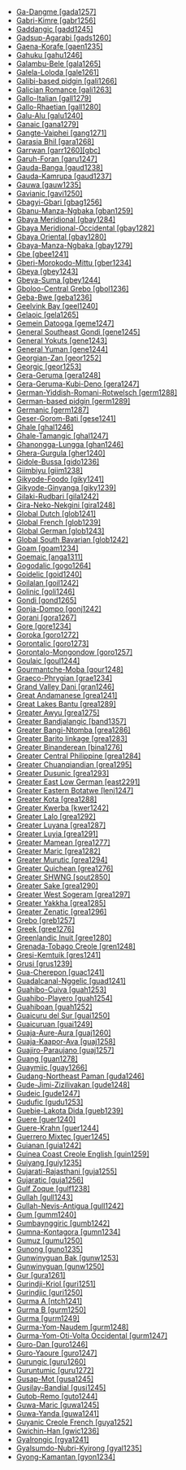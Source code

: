 - [Ga-Dangme [gada1257]](tree/atla1278/volt1241/kwav1236/gada1257/md.ini)
- [Gabri-Kimre [gabr1256]](tree/afro1255/chad1250/east2632/east2640/east2645/east2722/gabr1256/md.ini)
- [Gaddangic [gadd1245]](tree/aust1307/mala1545/nort3238/caga1241/iban1268/gadd1245/md.ini)
- [Gadsup-Agarabi [gads1260]](tree/nucl1709/kain1273/kain1274/gauw1235/gads1260/md.ini)
- [Gaena-Korafe [gaen1235]](tree/nucl1709/bina1276/bina1279/nucl1603/sout2934/coas1297/gaen1235/md.ini)
- [Gahuku [gahu1246]](tree/nucl1709/kain1273/goro1272/nucl1760/gahu1246/md.ini)
- [Galambu-Bele [gala1265]](tree/afro1255/chad1250/west2785/west2714/west2799/west2715/bole1261/nucl1735/gala1265/md.ini)
- [Galela-Loloda [gale1261]](tree/nort2923/nort2924/main1282/gale1261/md.ini)
- [Galibi-based pidgin [gali1266]](tree/pidg1258/gali1266/md.ini)
- [Galician Romance [gali1263]](tree/indo1319/clas1257/ital1284/lati1262/lati1263/impe1234/roma1334/ital1285/west2813/shif1234/sout3183/west2838/gali1263/md.ini)
- [Gallo-Italian [gall1279]](tree/indo1319/clas1257/ital1284/lati1262/lati1263/impe1234/roma1334/ital1285/west2813/shif1234/nort3208/gall1279/md.ini)
- [Gallo-Rhaetian [gall1280]](tree/indo1319/clas1257/ital1284/lati1262/lati1263/impe1234/roma1334/ital1285/west2813/shif1234/nort3208/gall1280/md.ini)
- [Galu-Alu [galu1240]](tree/nucl1708/galu1240/md.ini)
- [Ganaic [gana1279]](tree/pama1250/gana1279/md.ini)
- [Gangte-Vaiphei [gang1271]](tree/sino1245/kuki1245/kuki1246/peri1260/nort3179/siza1239/gang1271/md.ini)
- [Garasia Bhil [gara1268]](tree/indo1319/clas1257/indo1320/indo1321/indo1322/subc1234/bhil1254/gara1268/md.ini)
- [Garrwan [garr1260][gbc]](tree/garr1260/md.ini)
- [Garuh-Foran [garu1247]](tree/nucl1709/mada1298/croi1234/mabu1247/hans1243/garu1247/md.ini)
- [Gauda-Banga [gaud1238]](tree/indo1319/clas1257/indo1320/indo1321/indo1323/oriy1254/gaud1237/gaud1238/md.ini)
- [Gauda-Kamrupa [gaud1237]](tree/indo1319/clas1257/indo1320/indo1321/indo1323/oriy1254/gaud1237/md.ini)
- [Gauwa [gauw1235]](tree/nucl1709/kain1273/kain1274/gauw1235/md.ini)
- [Gavianic [gavi1250]](tree/tupi1275/mond1266/gavi1250/md.ini)
- [Gbagyi-Gbari [gbag1256]](tree/atla1278/volt1241/benu1247/ebir1244/nupe1252/gbag1256/md.ini)
- [Gbanu-Manza-Ngbaka [gban1259]](tree/atla1278/volt1241/nort3149/gbay1279/gbay1280/gban1259/md.ini)
- [Gbaya Meridional [gbay1284]](tree/atla1278/volt1241/nort3149/gbay1279/gbay1282/gbay1284/md.ini)
- [Gbaya Meridional-Occidental [gbay1282]](tree/atla1278/volt1241/nort3149/gbay1279/gbay1282/md.ini)
- [Gbaya Oriental [gbay1280]](tree/atla1278/volt1241/nort3149/gbay1279/gbay1280/md.ini)
- [Gbaya-Manza-Ngbaka [gbay1279]](tree/atla1278/volt1241/nort3149/gbay1279/md.ini)
- [Gbe [gbee1241]](tree/atla1278/volt1241/kwav1236/gbee1241/md.ini)
- [Gberi-Morokodo-Mittu [gber1234]](tree/cent2225/sara1341/moro1282/moro1293/gber1234/md.ini)
- [Gbeya [gbey1243]](tree/atla1278/volt1241/nort3149/gbay1279/gbay1282/boko1260/gbey1243/md.ini)
- [Gbeya-Suma [gbey1244]](tree/atla1278/volt1241/nort3149/gbay1279/gbay1282/boko1260/gbey1243/gbey1244/md.ini)
- [Gboloo-Central Grebo [gbol1236]](tree/atla1278/volt1241/krua1234/west2485/greb1257/greb1256/nort3193/barc1236/gbol1236/md.ini)
- [Geba-Bwe [geba1236]](tree/sino1245/kare1337/cent1999/geba1236/md.ini)
- [Geelvink Bay [geel1240]](tree/geel1240/md.ini)
- [Gelaoic [gela1265]](tree/taik1256/kada1291/sout3143/west2798/gela1265/md.ini)
- [Gemein Datooga [geme1247]](tree/nilo1247/sout2830/tato1241/geme1247/md.ini)
- [General Southeast Gondi [gene1245]](tree/drav1251/sout3133/sout3139/gond1265/sout3234/gene1245/md.ini)
- [General Yokuts [gene1243]](tree/yoku1255/gene1243/md.ini)
- [General Yuman [gene1244]](tree/coch1271/yuma1250/gene1244/md.ini)
- [Georgian-Zan [geor1252]](tree/kart1248/geor1252/md.ini)
- [Georgic [geor1253]](tree/kart1248/geor1252/geor1253/md.ini)
- [Gera-Geruma [gera1248]](tree/afro1255/chad1250/west2785/west2714/west2799/west2715/bole1261/nucl1735/gera1247/gera1248/md.ini)
- [Gera-Geruma-Kubi-Deno [gera1247]](tree/afro1255/chad1250/west2785/west2714/west2799/west2715/bole1261/nucl1735/gera1247/md.ini)
- [German-Yiddish-Romani-Rotwelsch [germ1288]](tree/mixe1287/germ1288/md.ini)
- [German-based pidgin [germ1289]](tree/pidg1258/germ1289/md.ini)
- [Germanic [germ1287]](tree/indo1319/clas1257/germ1287/md.ini)
- [Geser-Gorom-Bati [gese1241]](tree/aust1307/mala1545/cent2237/cent2245/cent2254/east2466/band1354/gese1239/gese1241/md.ini)
- [Ghale [ghal1246]](tree/sino1245/bodi1256/kaik1248/ghal1247/ghal1246/md.ini)
- [Ghale-Tamangic [ghal1247]](tree/sino1245/bodi1256/kaik1248/ghal1247/md.ini)
- [Ghanongga-Lungga [ghan1246]](tree/aust1307/mala1545/cent2237/east2712/ocea1241/west2818/meso1253/newi1242/stge1234/nort3225/newg1239/west2857/simb1260/ghan1246/md.ini)
- [Ghera-Gurgula [gher1240]](tree/indo1319/clas1257/indo1320/indo1321/indo1322/subc1234/west2812/unun9883/gher1240/md.ini)
- [Gidole-Bussa [gido1236]](tree/afro1255/cush1243/east2699/lowl1267/sout3055/main1283/nucl1701/kons1242/gido1236/md.ini)
- [Giimbiyu [giim1238]](tree/giim1238/md.ini)
- [Gikyode-Foodo [giky1241]](tree/atla1278/volt1241/kwav1236/nyoa1234/poto1254/tano1248/guan1278/nort3204/otin1234/moun1254/giky1239/giky1241/md.ini)
- [Gikyode-Ginyanga [giky1239]](tree/atla1278/volt1241/kwav1236/nyoa1234/poto1254/tano1248/guan1278/nort3204/otin1234/moun1254/giky1239/md.ini)
- [Gilaki-Rudbari [gila1242]](tree/indo1319/clas1257/indo1320/iran1269/cent2317/cent2318/nort3177/casp1236/gila1242/md.ini)
- [Gira-Neko-Nekgini [gira1248]](tree/nucl1709/fini1244/fini1245/gusa1245/gira1248/md.ini)
- [Global Dutch [glob1241]](tree/indo1319/clas1257/germ1287/nort3152/west2793/macr1270/midd1347/mode1257/glob1241/md.ini)
- [Global French [glob1239]](tree/indo1319/clas1257/ital1284/lati1262/lati1263/impe1234/roma1334/ital1285/west2813/shif1234/nort3208/gall1280/oila1234/cent2283/macr1273/glob1239/md.ini)
- [Global German [glob1243]](tree/indo1319/clas1257/germ1287/nort3152/west2793/high1289/high1286/midd1349/mode1258/uppe1464/glob1243/md.ini)
- [Global South Bavarian [glob1242]](tree/indo1319/clas1257/germ1287/nort3152/west2793/high1289/high1286/midd1349/mode1258/baye1239/glob1242/md.ini)
- [Goam [goam1234]](tree/lowe1437/ramu1234/goam1234/md.ini)
- [Goemaic [anga1311]](tree/afro1255/chad1250/west2785/west2714/west2799/west2717/anga1311/md.ini)
- [Gogodalic [gogo1264]](tree/suki1244/gogo1264/md.ini)
- [Goidelic [goid1240]](tree/indo1319/clas1257/celt1248/nucl1715/tgbc1234/insu1254/goid1240/md.ini)
- [Goilalan [goil1242]](tree/goil1242/md.ini)
- [Golinic [goli1246]](tree/nucl1709/cent2120/simb1258/nucl1617/goli1246/md.ini)
- [Gondi [gond1265]](tree/drav1251/sout3133/sout3139/gond1265/md.ini)
- [Gonja-Dompo [gonj1242]](tree/atla1278/volt1241/kwav1236/nyoa1234/poto1254/tano1248/guan1278/nort3204/gonj1242/md.ini)
- [Gorani [gora1267]](tree/indo1319/clas1257/indo1320/iran1269/cent2317/cent2318/nort3177/tati1243/gora1267/md.ini)
- [Gore [gore1234]](tree/cent2225/sara1341/sbbo1237/nucl1719/sara1349/cent2044/sara1345/gore1234/md.ini)
- [Goroka [goro1272]](tree/nucl1709/kain1273/goro1272/md.ini)
- [Gorontalic [goro1273]](tree/aust1307/mala1545/grea1284/goro1257/goro1273/md.ini)
- [Gorontalo-Mongondow [goro1257]](tree/aust1307/mala1545/grea1284/goro1257/md.ini)
- [Goulaic [goul1244]](tree/atla1278/volt1241/nort3149/buak1234/adam1257/goul1243/goul1244/md.ini)
- [Gourmantche-Moba [gour1248]](tree/atla1278/volt1241/nort3149/gura1261/cent2243/nort2777/bwam1248/otiv1239/nucl1743/gurm1247/gurm1248/gurm1249/gurm1250/gour1248/md.ini)
- [Graeco-Phrygian [grae1234]](tree/indo1319/clas1257/grae1234/md.ini)
- [Grand Valley Dani [gran1246]](tree/nucl1709/dani1287/cent2233/gran1246/md.ini)
- [Great Andamanese [grea1241]](tree/grea1241/md.ini)
- [Great Lakes Bantu [grea1289]](tree/atla1278/volt1241/benu1247/bant1294/sout3152/narr1281/east2731/nort3203/grea1289/md.ini)
- [Greater Awyu [grea1275]](tree/nucl1709/cent2116/awyu1265/grea1275/md.ini)
- [Greater Bandjalangic [band1357]](tree/pama1250/sout3135/news1235/band1357/md.ini)
- [Greater Bangi-Ntomba [grea1286]](tree/atla1278/volt1241/benu1247/bant1294/sout3152/narr1281/cent2260/grea1286/md.ini)
- [Greater Barito linkage [grea1283]](tree/aust1307/mala1545/basa1291/grea1283/md.ini)
- [Greater Binanderean [bina1276]](tree/nucl1709/bina1276/md.ini)
- [Greater Central Philippine [grea1284]](tree/aust1307/mala1545/grea1284/md.ini)
- [Greater Chuanqiandian [grea1295]](tree/hmon1336/hmon1337/nucl1714/nucl1720/west2803/grea1295/md.ini)
- [Greater Dusunic [grea1293]](tree/aust1307/mala1545/nort3253/sout3154/grea1293/md.ini)
- [Greater East Low German [east2291]](tree/indo1319/clas1257/germ1287/nort3152/west2793/nort3175/alts1234/midd1345/lowg1239/east2291/md.ini)
- [Greater Eastern Botatwe [lenj1247]](tree/atla1278/volt1241/benu1247/bant1294/sout3152/narr1281/east2731/bota1239/lenj1247/md.ini)
- [Greater Kota [grea1288]](tree/atla1278/volt1241/benu1247/bant1294/sout3152/narr1281/bant1295/kele1260/grea1288/md.ini)
- [Greater Kwerba [kwer1242]](tree/kwer1242/md.ini)
- [Greater Lalo [grea1292]](tree/sino1245/burm1265/lolo1265/lolo1267/nili1235/liso1234/nucl1734/lisu1252/lalu1234/lalo1240/grea1292/md.ini)
- [Greater Luyana [grea1287]](tree/atla1278/volt1241/benu1247/bant1294/sout3152/narr1281/cent2260/grea1287/md.ini)
- [Greater Luyia [grea1291]](tree/atla1278/volt1241/benu1247/bant1294/sout3152/narr1281/east2731/nort3203/grea1289/grea1291/md.ini)
- [Greater Mamean [grea1277]](tree/maya1287/core1254/quic1274/grea1277/md.ini)
- [Greater Maric [grea1282]](tree/pama1250/grea1282/md.ini)
- [Greater Murutic [grea1294]](tree/aust1307/mala1545/nort3253/sout3154/grea1294/md.ini)
- [Greater Quichean [grea1276]](tree/maya1287/core1254/quic1274/grea1276/md.ini)
- [Greater SHWNG [sout2850]](tree/aust1307/mala1545/cent2237/east2712/sout2850/md.ini)
- [Greater Sake [grea1290]](tree/atla1278/volt1241/benu1247/bant1294/sout3152/narr1281/bant1295/kele1260/kele1262/grea1290/md.ini)
- [Greater West Sogeram [grea1297]](tree/nucl1709/mada1298/kala1403/sout3148/soge1235/apal1258/grea1297/md.ini)
- [Greater Yakkha [grea1285]](tree/sino1245/hima1249/maha1306/kira1253/east2719/grea1285/md.ini)
- [Greater Zenatic [grea1296]](tree/afro1255/berb1260/grea1296/md.ini)
- [Grebo [greb1257]](tree/atla1278/volt1241/krua1234/west2485/greb1257/md.ini)
- [Greek [gree1276]](tree/indo1319/clas1257/grae1234/gree1276/md.ini)
- [Greenlandic Inuit [gree1280]](tree/eski1264/eski1265/inui1246/gree1280/md.ini)
- [Grenada-Tobago Creole [gren1248]](tree/indo1319/clas1257/germ1287/nort3152/west2793/nort3175/angl1264/angl1265/late1254/merc1242/macr1271/guin1259/cari1284/east2759/vinc1244/gren1248/md.ini)
- [Gresi-Kemtuik [gres1241]](tree/nimb1257/oute1261/mlap1239/gres1241/md.ini)
- [Grusi [grus1239]](tree/atla1278/volt1241/nort3149/gura1261/cent2243/sout3164/grus1239/md.ini)
- [Gua-Cherepon [guac1241]](tree/atla1278/volt1241/kwav1236/nyoa1234/poto1254/tano1248/guan1278/sout2781/hill1256/guac1241/md.ini)
- [Guadalcanal-Nggelic [guad1241]](tree/aust1307/mala1545/cent2237/east2712/ocea1241/sout2853/guad1241/md.ini)
- [Guahibo-Cuiva [guah1253]](tree/guah1252/guah1253/md.ini)
- [Guahibo-Playero [guah1254]](tree/guah1252/guah1253/guah1254/md.ini)
- [Guahiboan [guah1252]](tree/guah1252/md.ini)
- [Guaicuru del Sur [guai1250]](tree/guai1249/guai1250/md.ini)
- [Guaicuruan [guai1249]](tree/guai1249/md.ini)
- [Guaja-Aure-Aura [guaj1260]](tree/tupi1275/mawe1252/awet1245/tupi1276/tupi1281/guaj1258/guaj1260/md.ini)
- [Guaja-Kaapor-Ava [guaj1258]](tree/tupi1275/mawe1252/awet1245/tupi1276/tupi1281/guaj1258/md.ini)
- [Guajiro-Paraujano [guaj1257]](tree/araw1281/cari1281/guaj1257/md.ini)
- [Guang [guan1278]](tree/atla1278/volt1241/kwav1236/nyoa1234/poto1254/tano1248/guan1278/md.ini)
- [Guaymiic [guay1266]](tree/chib1249/core1252/isth1243/east2569/guay1266/md.ini)
- [Gudang-Northeast Paman [guda1246]](tree/pama1250/pama1251/nort2758/guda1246/md.ini)
- [Gude-Jimi-Zizilivakan [gude1248]](tree/afro1255/chad1250/bium1280/sout3145/bium1271/gude1247/gude1248/md.ini)
- [Gudeic [gude1247]](tree/afro1255/chad1250/bium1280/sout3145/bium1271/gude1247/md.ini)
- [Gudufic [gudu1253]](tree/afro1255/chad1250/bium1280/nort3156/marg1267/mand1472/dghw1240/gudu1253/md.ini)
- [Guebie-Lakota Dida [gueb1239]](tree/atla1278/volt1241/krua1234/east2415/dida1244/dida1245/gueb1239/md.ini)
- [Guere [guer1240]](tree/atla1278/volt1241/krua1234/west2485/weea1234/guer1244/guer1240/md.ini)
- [Guere-Krahn [guer1244]](tree/atla1278/volt1241/krua1234/west2485/weea1234/guer1244/md.ini)
- [Guerrero Mixtec [guer1245]](tree/otom1299/east2557/amuz1253/mixt1422/mixt1423/mixt1427/guer1245/md.ini)
- [Guianan [guia1242]](tree/cari1283/guia1242/md.ini)
- [Guinea Coast Creole English [guin1259]](tree/indo1319/clas1257/germ1287/nort3152/west2793/nort3175/angl1264/angl1265/late1254/merc1242/macr1271/guin1259/md.ini)
- [Guiyang [guiy1235]](tree/hmon1336/hmon1337/nucl1714/nucl1720/west2803/grea1295/guiy1235/md.ini)
- [Gujarati-Rajasthani [guja1255]](tree/indo1319/clas1257/indo1320/indo1321/indo1322/subc1234/guja1255/md.ini)
- [Gujaratic [guja1256]](tree/indo1319/clas1257/indo1320/indo1321/indo1322/subc1234/guja1255/guja1256/md.ini)
- [Gulf Zoque [gulf1238]](tree/mixe1284/zoqu1261/gulf1238/md.ini)
- [Gullah [gull1243]](tree/indo1319/clas1257/germ1287/nort3152/west2793/nort3175/angl1264/angl1265/late1254/merc1242/macr1271/guin1259/cari1284/east2759/gull1242/gull1243/md.ini)
- [Gullah-Nevis-Antigua [gull1242]](tree/indo1319/clas1257/germ1287/nort3152/west2793/nort3175/angl1264/angl1265/late1254/merc1242/macr1271/guin1259/cari1284/east2759/gull1242/md.ini)
- [Gum [gumm1240]](tree/nucl1709/mada1298/croi1234/mabu1247/gumm1240/md.ini)
- [Gumbaynggiric [gumb1242]](tree/pama1250/sout3135/nort3154/gumb1242/md.ini)
- [Gumna-Kontagora [gumn1234]](tree/atla1278/volt1241/benu1247/kain1275/cent2242/basa1288/basa1279/kont1247/gumn1234/md.ini)
- [Gumuz [gumu1250]](tree/gumu1250/md.ini)
- [Gunong [guno1235]](tree/sino1245/nung1293/guno1235/md.ini)
- [Gunwinyguan Bak [gunw1253]](tree/gunw1250/gunw1253/md.ini)
- [Gunwinyguan [gunw1250]](tree/gunw1250/md.ini)
- [Gur [gura1261]](tree/atla1278/volt1241/nort3149/gura1261/md.ini)
- [Gurindji-Kriol [guri1251]](tree/mixe1287/guri1251/md.ini)
- [Gurindjic [guri1250]](tree/pama1250/dese1234/ngum1251/ngum1256/guri1250/md.ini)
- [Gurma A [ntch1241]](tree/atla1278/volt1241/nort3149/gura1261/cent2243/nort2777/bwam1248/otiv1239/nucl1743/gurm1247/gurm1248/gurm1249/ntch1241/md.ini)
- [Gurma B [gurm1250]](tree/atla1278/volt1241/nort3149/gura1261/cent2243/nort2777/bwam1248/otiv1239/nucl1743/gurm1247/gurm1248/gurm1249/gurm1250/md.ini)
- [Gurma [gurm1249]](tree/atla1278/volt1241/nort3149/gura1261/cent2243/nort2777/bwam1248/otiv1239/nucl1743/gurm1247/gurm1248/gurm1249/md.ini)
- [Gurma-Yom-Naudem [gurm1248]](tree/atla1278/volt1241/nort3149/gura1261/cent2243/nort2777/bwam1248/otiv1239/nucl1743/gurm1247/gurm1248/md.ini)
- [Gurma-Yom-Oti-Volta Occidental [gurm1247]](tree/atla1278/volt1241/nort3149/gura1261/cent2243/nort2777/bwam1248/otiv1239/nucl1743/gurm1247/md.ini)
- [Guro-Dan [guro1246]](tree/mand1469/east2697/sout3140/guro1245/guro1246/md.ini)
- [Guro-Yaoure [guro1247]](tree/mand1469/east2697/sout3140/guro1245/guro1246/guro1247/md.ini)
- [Gurungic [guru1260]](tree/sino1245/bodi1256/kaik1248/ghal1247/tama1367/guru1260/md.ini)
- [Guruntumic [guru1272]](tree/afro1255/chad1250/west2785/west2790/west2800/sout3161/guru1272/md.ini)
- [Gusap-Mot [gusa1245]](tree/nucl1709/fini1244/fini1245/gusa1245/md.ini)
- [Gusilay-Bandial [gusi1245]](tree/atla1278/nort3146/cent2230/bakk1238/jool1234/jola1264/gusi1245/md.ini)
- [Gutob-Remo [guto1244]](tree/aust1305/mund1335/guto1244/md.ini)
- [Guwa-Maric [guwa1245]](tree/pama1250/grea1282/guwa1245/md.ini)
- [Guwa-Yanda [guwa1241]](tree/pama1250/grea1282/guwa1245/guwa1241/md.ini)
- [Guyanic Creole French [guya1252]](tree/indo1319/clas1257/ital1284/lati1262/lati1263/impe1234/roma1334/ital1285/west2813/shif1234/nort3208/gall1280/oila1234/cent2283/macr1273/circ1240/guya1252/md.ini)
- [Gwichin-Han [gwic1236]](tree/atha1245/atha1246/atha1247/cent2371/gwic1236/md.ini)
- [Gyalrongic [rgya1241]](tree/sino1245/burm1265/naqi1236/qian1263/rgya1241/md.ini)
- [Gyalsumdo-Nubri-Kyirong [gyal1235]](tree/sino1245/bodi1256/bodi1257/oldm1245/tibe1276/late1253/cent2346/sout3216/kyir1235/gyal1235/md.ini)
- [Gyong-Kamantan [gyon1234]](tree/atla1278/volt1241/benu1247/benu1248/west2801/nort3184/gyon1234/md.ini)
